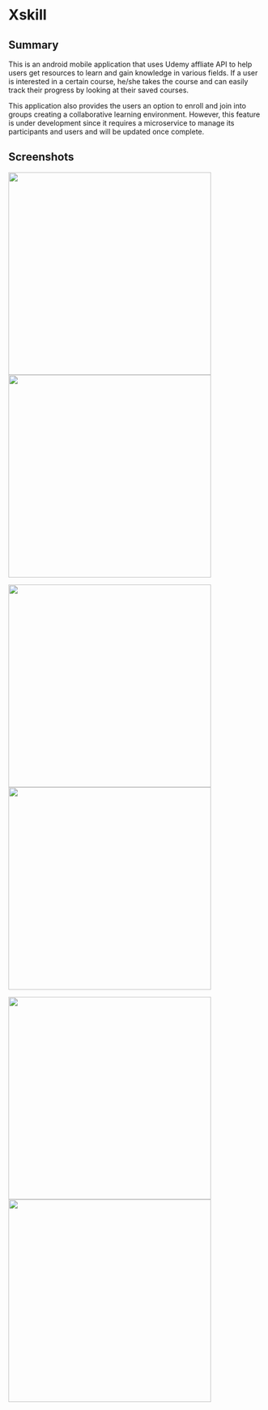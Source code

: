 # Xskill

## Summary

This is an android mobile application that uses Udemy affliate API to help users get resources to learn and gain knowledge in various fields. If a user is interested in a certain course, he/she takes the course and can easily track their progress by looking at their saved courses.

This application also provides the users an option to enroll and join into groups creating a collaborative learning environment. However, this feature is under development since it requires a microservice to manage its participants and users and will be updated once complete.

## Screenshots

<img src="images/Home.jpg" width="400"/> <img src="images/My_courses.jpg" width="400"/>

<img src="images/Course_categories.jpg" width="400"/> <img src="images/Course_details.jpg" width="400"/>

<img src="images/Take_course.jpg" width="400"/> <img src="images/Group.jpg" width="400"/>
